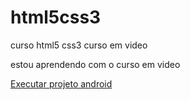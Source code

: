 # html5css3
 curso html5 css3 curso em video

 estou aprendendo com o curso em video

<a href= "https://josemardossena.github.io/html5css3/desafios/desafio010/android">Executar projeto android</a>
